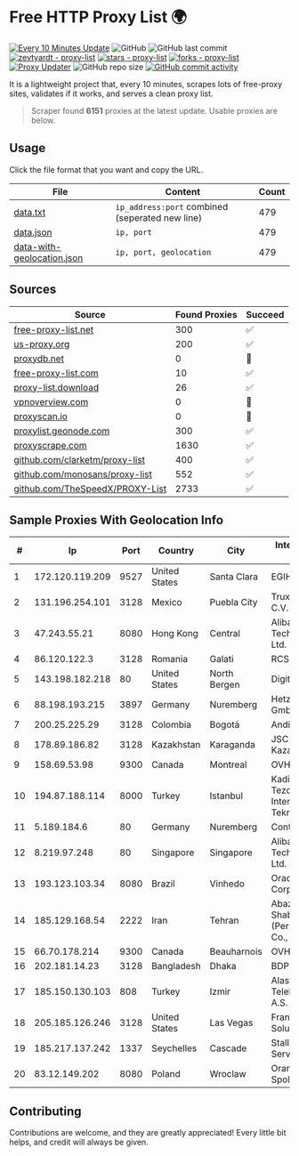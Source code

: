 
# Free HTTP Proxy List 🌍

[![Every 10 Minutes Update](https://github.com/mertguvencli/http-proxy-list/actions/workflows/main.yml/badge.svg?branch=main)](https://github.com/mertguvencli/http-proxy-list/actions/workflows/main.yml)
![GitHub](https://img.shields.io/github/license/mertguvencli/http-proxy-list)
![GitHub last commit](https://img.shields.io/github/last-commit/mertguvencli/http-proxy-list)
[![zevtyardt - proxy-list](https://img.shields.io/static/v1?label=zevtyardt&message=proxy-list&color=blue&logo=github)](https://github.com/zevtyardt/proxy-list "Go to GitHub repo")
[![stars - proxy-list](https://img.shields.io/github/stars/zevtyardt/proxy-list?style=social)](https://github.com/zevtyardt/proxy-list)
[![forks - proxy-list](https://img.shields.io/github/forks/zevtyardt/proxy-list?style=social)](https://github.com/zevtyardt/proxy-list)
[![Proxy Updater](https://github.com/zevtyardt/proxy-list/workflows/Proxy%20Updater/badge.svg)](https://github.com/zevtyardt/proxy-list/actions?query=workflow:"Proxy+Updater")
![GitHub repo size](https://img.shields.io/github/repo-size/zevtyardt/proxy-list)
[![GitHub commit activity](https://img.shields.io/github/commit-activity/m/zevtyardt/proxy-list?logo=commits)](https://github.com/zevtyardt/proxy-list/commits/main)

It is a lightweight project that, every 10 minutes, scrapes lots of free-proxy sites, validates if it works, and serves a clean proxy list.

> Scraper found **6151** proxies at the latest update. Usable proxies are below.

## Usage

Click the file format that you want and copy the URL.

|File|Content|Count|
|----|-------|-----|
|[data.txt](https://raw.githubusercontent.com/mertguvencli/http-proxy-list/main/proxy-list/data.txt)|`ip_address:port` combined (seperated new line)|479|
|[data.json](https://raw.githubusercontent.com/mertguvencli/http-proxy-list/main/proxy-list/data.json)|`ip, port`|479|
|[data-with-geolocation.json](https://raw.githubusercontent.com/mertguvencli/http-proxy-list/main/proxy-list/data-with-geolocation.json)|`ip, port, geolocation`|479|

## Sources

|Source|Found Proxies|Succeed|
|------|-------------|-------|
|[free-proxy-list.net](https://free-proxy-list.net)|300|✅|
|[us-proxy.org](https://www.us-proxy.org)|200|✅|
|[proxydb.net](http://proxydb.net)|0|🚫|
|[free-proxy-list.com](https://free-proxy-list.com/?page=&port=&type%5B%5D=http&type%5B%5D=https&up_time=0&search=Search)|10|✅|
|[proxy-list.download](https://www.proxy-list.download/HTTP)|26|✅|
|[vpnoverview.com](https://vpnoverview.com/privacy/anonymous-browsing/free-proxy-servers)|0|🚫|
|[proxyscan.io](https://www.proxyscan.io)|0|🚫|
|[proxylist.geonode.com](https://proxylist.geonode.com/api/proxy-list?limit=300&page=1&sort_by=lastChecked&sort_type=desc&protocols=http,https)|300|✅|
|[proxyscrape.com](https://api.proxyscrape.com/v2/?request=displayproxies&protocol=http&timeout=10000&country=all&ssl=all&anonymity=all)|1630|✅|
|[github.com/clarketm/proxy-list](https://raw.githubusercontent.com/clarketm/proxy-list/master/proxy-list-raw.txt)|400|✅|
|[github.com/monosans/proxy-list](https://raw.githubusercontent.com/monosans/proxy-list/main/proxies/http.txt)|552|✅|
|[github.com/TheSpeedX/PROXY-List](https://raw.githubusercontent.com/TheSpeedX/PROXY-List/master/http.txt)|2733|✅|


## Sample Proxies With Geolocation Info

|#|Ip|Port|Country|City|Internet Service Provider|
|-|--|----|-------|----|-------------------------|
|1|172.120.119.209|9527|United States|Santa Clara|EGIHosting|
|2|131.196.254.101|3128|Mexico|Puebla City|Truxgo S. R.L. de C.V.|
|3|47.243.55.21|8080|Hong Kong|Central|Alibaba (US) Technology Co., Ltd.|
|4|86.120.122.3|3128|Romania|Galati|RCS & RDS|
|5|143.198.182.218|80|United States|North Bergen|DigitalOcean, LLC|
|6|88.198.193.215|3897|Germany|Nuremberg|Hetzner Online GmbH|
|7|200.25.225.29|3128|Colombia|Bogotá|Andinet ON Line|
|8|178.89.186.82|3128|Kazakhstan|Karaganda|JSC Kazakhtelecom|
|9|158.69.53.98|9300|Canada|Montreal|OVH SAS|
|10|194.87.188.114|8000|Turkey|Istanbul|Kadir Huseyin Tezcan Nosspeed Internet Teknolojileri|
|11|5.189.184.6|80|Germany|Nuremberg|Contabo GmbH|
|12|8.219.97.248|80|Singapore|Singapore|Alibaba (US) Technology Co., Ltd.|
|13|193.123.103.34|8080|Brazil|Vinhedo|Oracle Corporation|
|14|185.129.168.54|2222|Iran|Tehran|Abazarhaye Farsi Shabakeh (Persian Tools) Co., LTD.|
|15|66.70.178.214|9300|Canada|Beauharnois|OVH SAS|
|16|202.181.14.23|3128|Bangladesh|Dhaka|BDPEER|
|17|185.150.130.103|808|Turkey|Izmir|Alastyr Telekomunikasyon A.S.|
|18|205.185.126.246|3128|United States|Las Vegas|FranTech Solutions|
|19|185.217.137.242|1337|Seychelles|Cascade|Stallion Network Services Limited|
|20|83.12.149.202|8080|Poland|Wroclaw|Orange Polska Spolka Akcyjna|



## Contributing

Contributions are welcome, and they are greatly appreciated! Every
little bit helps, and credit will always be given.

